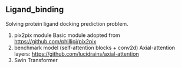 ## Ligand_binding
 
Solving protein ligand docking prediction problem.


1. pix2pix module
Basic module adopted from https://github.com/phillipi/pix2pix
2. benchmark model (self-attention blocks + conv2d)
Axial-attention layers: https://github.com/lucidrains/axial-attention
3. Swin Transformer
